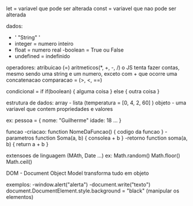 let = variavel que pode ser alterada
const = variavel que nao pode ser alterada

dados:
- ' "String" '
- integer = numero inteiro
- float = numero real 
-boolean = True ou False 
- undefined = indefinido

operadores:
atribuicao (=)
aritmeticos(*, +, -, /)
  o JS tenta fazer contas, mesmo sendo uma string e um numero, exceto com + que ocorre uma concatenacao
comparacao = (>, <, ==)

condicional = if 
if(boolean) {
  alguma coisa
} else {
  outra coisa
}

estrutura de dados:
array - lista (temperatura = [0, 4, 2, 60] )
objeto - uma variavel que contem propriedades e valores

ex: pessoa = {
  nome: "Guilherme"
  idade: 18
  ...
}

funcao
-criacao:
  function NomeDaFuncao() {
    codigo da funcao
  }
-parametros
  function Soma(a, b) {
    consolea + b
  }
-retorno
  function soma(a, b) {
    return a + b
  }


extensoes de linguagem (MAth, Date ...)
ex: Math.random()
    Math.floor()
    Math.ceil()

DOM - Document Object Model
transforma tudo em objeto

exemplos:
-window.alert("alerta")
-document.write("texto")
document.DocumentElement.style.background = "black" (manipular os elementos)